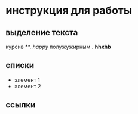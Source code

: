 # инструкция для работы 

## выделение текста

курсив **. *happy*
полужужирным . **hhxhb**

## списки

*  элемент 1
*  элемент 2 




## ссылки

